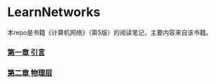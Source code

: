 # LearnNetworks

本repo是书籍《计算机网络》（第5版）的阅读笔记，主要内容来自该书籍。

### [第一章 引言](1.引言.md)

### [第二章 物理层](2.物理层.md)
